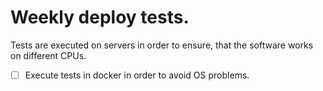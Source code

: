 # Weekly deploy tests.
Tests are executed on servers in order to ensure, that the software works on different CPUs.
* [ ] Execute tests in docker in order to avoid OS problems.